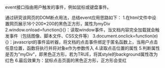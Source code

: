 event接口指由用户触发的事件，例如鼠标或键盘事件。

通过研究该网页的DOM断点用法，总结event应用思路如下：
1.在html文件中设置网页展示16个200*200的黑色正方形，属性为myDiv
2.window.onload=function(){}：读取window事件，当文档内容完全加载就会触发事件（包括图像、脚本文件、CSS文件等）
3.document.onclick=function(e){}：javascript的事件监听器，将文档的点击事件绑定于匿名函数上，当用户点击任意位置，函数将执行并将对象e作为参数传入
4.读取点击位置的属性
5.判断属性是否为”myDiv”，即黑色正方形，若为TRUE，将其style的background属性改为红色
6.最后效果为：鼠标点击页面的黑色正方形，正方形会变红
